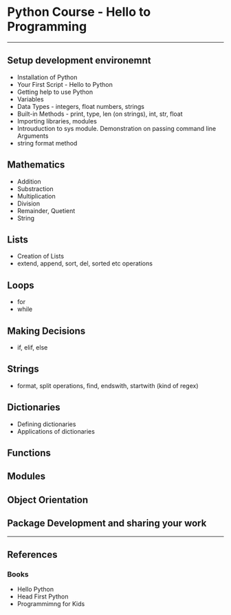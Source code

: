 # Python Course - Hello to Programming
---
## Setup development environemnt 
* Installation of Python
* Your First Script - Hello to Python
* Getting help to use Python
* Variables
* Data Types - integers, float numbers, strings
* Built-in Methods - print, type, len (on strings), int, str, float
* Importing libraries, modules
* Introuduction to sys module.  Demonstration on passing command line Arguments
* string format method
## Mathematics 
* Addition
* Substraction
* Multiplication 
* Division
* Remainder, Quetient
* String
## Lists 
* Creation of Lists
* extend, append, sort, del, sorted etc operations
## Loops
* for
* while 
## Making Decisions 
* if, elif, else
## Strings 
* format, split operations, find, endswith, startwith (kind of regex) 
## Dictionaries
* Defining dictionaries
* Applications of dictionaries
## Functions
## Modules
## Object Orientation
## Package Development and sharing your work

--- 
## References 
### Books 
* Hello Python 
* Head First Python
* Programmimng for Kids 

